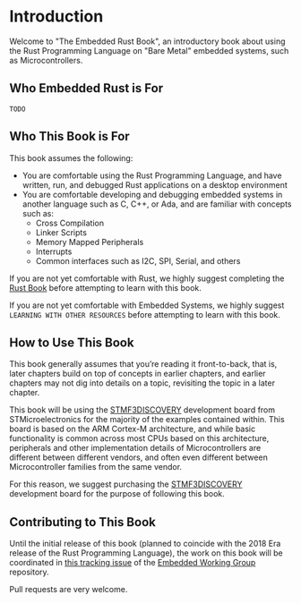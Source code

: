 # Introduction

Welcome to "The Embedded Rust Book", an introductory book about using the Rust Programming Language on "Bare Metal" embedded systems, such as Microcontrollers.

## Who Embedded Rust is For

`TODO`

## Who This Book is For

This book assumes the following:

* You are comfortable using the Rust Programming Language, and have written, run, and debugged Rust applications on a desktop environment
* You are comfortable developing and debugging embedded systems in another language such as C, C++, or Ada, and are familiar with concepts such as:
    * Cross Compilation
    * Linker Scripts
    * Memory Mapped Peripherals
    * Interrupts
    * Common interfaces such as I2C, SPI, Serial, and others

If you are not yet comfortable with Rust, we highly suggest completing the [Rust Book] before attempting to learn with this book.

If you are not yet comfortable with Embedded Systems, we highly suggest `LEARNING WITH OTHER RESOURCES` before attempting to learn with this book.

[Rust Book]: https://doc.rust-lang.org/book/second-edition

## How to Use This Book

This book generally assumes that you’re reading it front-to-back, that is, later chapters build on top of concepts in earlier chapters, and earlier chapters may not dig into details on a topic, revisiting the topic in a later chapter.

This book will be using the [STMF3DISCOVERY] development board from STMicroelectronics for the majority of the examples contained within. This board is based on the ARM Cortex-M architecture, and while basic functionality is common across most CPUs based on this architecture, peripherals and other implementation details of Microcontrollers are different between different vendors, and often even different between Microcontroller families from the same vendor.

For this reason, we suggest purchasing the [STMF3DISCOVERY] development board for the purpose of following this book.

[STMF3DISCOVERY]: http://www.st.com/en/evaluation-tools/stm32f3discovery.html

## Contributing to This Book

Until the initial release of this book (planned to coincide with the 2018 Era release of the Rust Programming Language), the work on this book will be coordinated in [this tracking issue] of the [Embedded Working Group] repository.

Pull requests are very welcome.

[this tracking issue]: https://github.com/rust-lang-nursery/embedded-wg/issues/56
[Embedded Working Group]: https://github.com/rust-lang-nursery/embedded-wg
